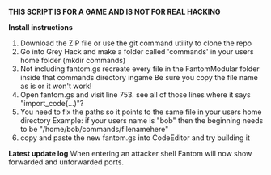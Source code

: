 **THIS SCRIPT IS FOR A GAME AND IS NOT FOR REAL HACKING**

**Install instructions**
 1) Download the ZIP file or use the git command utility to clone the repo
 2) Go into Grey Hack and make a folder called 'commands' in your users home folder (mkdir commands)
 3) Not including fantom.gs recreate every file in the FantomModular folder inside that commands directory ingame
    	Be sure you copy the file name as is or it won't work!
 4) Open fantom.gs and visit line 753. see all of those lines where it says "import_code(...)"?
 5) You need to fix the paths so it points to the same file in your users home directory
    Example: if your users name is "bob" then the beginning needs to be "/home/bob/commands/filenamehere"
 6) copy and paste the new fantom.gs into CodeEditor and try building it


**Latest update log**
 When entering an attacker shell Fantom will now show forwarded and unforwarded ports.
